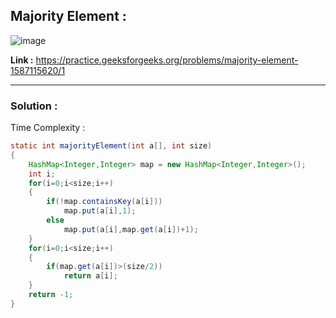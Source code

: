 ## Majority Element :

![image](https://user-images.githubusercontent.com/23376002/174428358-71368f10-4f04-4266-a873-a6a0e19f2b1d.png)


**Link :** https://practice.geeksforgeeks.org/problems/majority-element-1587115620/1


----------------------------------------------------------------------------------------------------------------------------------------------------


### Solution :

Time Complexity :


```java
static int majorityElement(int a[], int size)
{
    HashMap<Integer,Integer> map = new HashMap<Integer,Integer>();
    int i;
    for(i=0;i<size;i++)
    {
        if(!map.containsKey(a[i]))
            map.put(a[i],1);
        else
            map.put(a[i],map.get(a[i])+1);
    }
    for(i=0;i<size;i++)
    {
        if(map.get(a[i])>(size/2))
            return a[i];
    }
    return -1;
}
```



